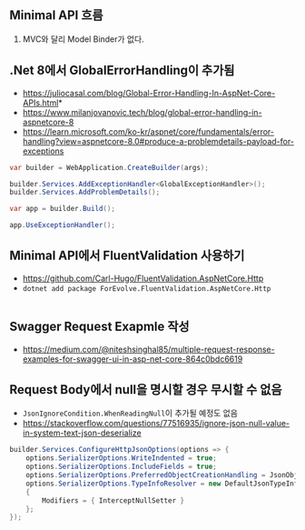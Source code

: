 ## Minimal API 흐름

1. MVC와 달리 Model Binder가 없다.


## .Net 8에서 GlobalErrorHandling이 추가됨
* https://juliocasal.com/blog/Global-Error-Handling-In-AspNet-Core-APIs.html*
* https://www.milanjovanovic.tech/blog/global-error-handling-in-aspnetcore-8
* https://learn.microsoft.com/ko-kr/aspnet/core/fundamentals/error-handling?view=aspnetcore-8.0#produce-a-problemdetails-payload-for-exceptions

```csharp
var builder = WebApplication.CreateBuilder(args);

builder.Services.AddExceptionHandler<GlobalExceptionHandler>();
builder.Services.AddProblemDetails();

var app = builder.Build();

app.UseExceptionHandler();
```

## Minimal API에서 FluentValidation 사용하기
* https://github.com/Carl-Hugo/FluentValidation.AspNetCore.Http
* `dotnet add package ForEvolve.FluentValidation.AspNetCore.Http`
```csharp

```

## Swagger Request Exapmle 작성
* https://medium.com/@niteshsinghal85/multiple-request-response-examples-for-swagger-ui-in-asp-net-core-864c0bdc6619

## Request Body에서 null을 명시할 경우 무시할 수 없음
* `JsonIgnoreCondition.WhenReadingNull`이 추가될 예정도 없음
* https://stackoverflow.com/questions/77516935/ignore-json-null-value-in-system-text-json-deserialize

```csharp
builder.Services.ConfigureHttpJsonOptions(options => {
    options.SerializerOptions.WriteIndented = true;
    options.SerializerOptions.IncludeFields = true;
    options.SerializerOptions.PreferredObjectCreationHandling = JsonObjectCreationHandling.Populate;
    options.SerializerOptions.TypeInfoResolver = new DefaultJsonTypeInfoResolver
    {
        Modifiers = { InterceptNullSetter }
    };
});
```
